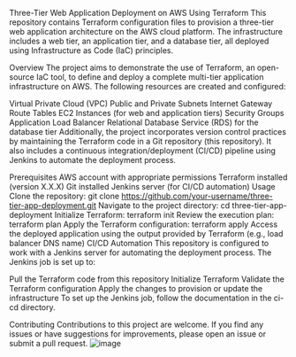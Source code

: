 Three-Tier Web Application Deployment on AWS Using Terraform
This repository contains Terraform configuration files to provision a three-tier web application architecture on the AWS cloud platform. The infrastructure includes a web tier, an application tier, and a database tier, all deployed using Infrastructure as Code (IaC) principles.

Overview
The project aims to demonstrate the use of Terraform, an open-source IaC tool, to define and deploy a complete multi-tier application infrastructure on AWS. The following resources are created and configured:

Virtual Private Cloud (VPC)
Public and Private Subnets
Internet Gateway
Route Tables
EC2 Instances (for web and application tiers)
Security Groups
Application Load Balancer
Relational Database Service (RDS) for the database tier
Additionally, the project incorporates version control practices by maintaining the Terraform code in a Git repository (this repository). It also includes a continuous integration/deployment (CI/CD) pipeline using Jenkins to automate the deployment process.

Prerequisites
AWS account with appropriate permissions
Terraform installed (version X.X.X)
Git installed
Jenkins server (for CI/CD automation)
Usage
Clone the repository: git clone https://github.com/your-username/three-tier-app-deployment.git
Navigate to the project directory: cd three-tier-app-deployment
Initialize Terraform: terraform init
Review the execution plan: terraform plan
Apply the Terraform configuration: terraform apply
Access the deployed application using the output provided by Terraform (e.g., load balancer DNS name)
CI/CD Automation
This repository is configured to work with a Jenkins server for automating the deployment process. The Jenkins job is set up to:

Pull the Terraform code from this repository
Initialize Terraform
Validate the Terraform configuration
Apply the changes to provision or update the infrastructure
To set up the Jenkins job, follow the documentation in the ci-cd directory.

Contributing
Contributions to this project are welcome. If you find any issues or have suggestions for improvements, please open an issue or submit a pull request.
![image](https://github.com/Sandeepru/Deploy-Three-Tier-Web-Application-using-Terraform/assets/156737787/09618fc7-0fd3-4950-b1a7-b5701f1accfd)
